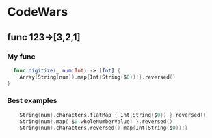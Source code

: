 # CodeWars

## func 123->[3,2,1]
### My func
```Swift
  func digitize(_ num:Int) -> [Int] {
    Array(String(num)).map{Int(String($0))!}.reversed()
}
```
### Best examples
```Swift
    String(num).characters.flatMap { Int(String($0)) }.reversed()
    String(num).map{ $0.wholeNumberValue! }.reversed()
    String(num).characters.reversed().map{Int(String($0))!}
```
